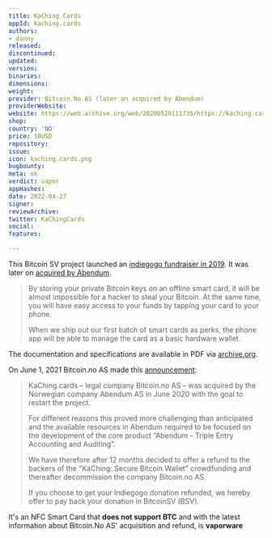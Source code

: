 ```yaml
---
title: KaChing Cards
appId: kaching.cards
authors:
- danny
released: 
discontinued: 
updated: 
version: 
binaries: 
dimensions: 
weight: 
provider: Bitcoin.No AS (later on acquired by Abendum)
providerWebsite: 
website: https://web.archive.org/web/20200520111735/https://kaching.cards/
shop: 
country: 'NO'
price: 10USD
repository: 
issue: 
icon: kaching.cards.png
bugbounty: 
meta: ok
verdict: vapor
appHashes: 
date: 2022-04-27
signer: 
reviewArchive: 
twitter: KaChingCards
social: 
features: 

---
```


This Bitcoin SV project launched an [indiegogo fundraiser in 2019](https://www.indiegogo.com/projects/kaching-secure-bitcoin-wallet/#/). It was later on [acquired by Abendum](https://twitter.com/KaChingCards/status/1295740470967115776).

> By storing your private Bitcoin keys on an offline smart card, it will be almost impossible for a hacker to steal your Bitcoin. At the same time, you will have easy access to your funds by tapping your card to your phone.
>
> When we ship out our first batch of smart cards as perks, the phone app will be able to manage the card as a basic hardware wallet.

The documentation and specifications are available in PDF via [archive.org](https://web.archive.org/web/20201112020822/https://kaching.cards/katp.pdf).

On June 1, 2021 Bitcoin.no AS made this [announcement](https://www.indiegogo.com/projects/kaching-secure-bitcoin-wallet/#/updates/all): 

> KaChing.cards – legal company Bitcoin.no AS – was acquired by the Norwegian company Abendum AS in June 2020 with the goal to restart the project.
>
> For different reasons this proved more challenging than anticipated and the available resources in Abendum required to be focused on the development of the core product “Abendum - Triple Entry Accounting and Auditing”.
>
> We have therefore after 12 months decided to offer a refund to the backers of the “KaChing: Secure Bitcoin Wallet” crowdfunding and thereafter decommission the company Bitcoin.no AS.
>
> If you choose to get your Indiegogo donation refunded, we hereby offer to pay back your donation in BitcoinSV (BSV).

It's an NFC Smart Card that **does not support BTC** and with the latest information about Bitcoin.No AS' acquisition and refund, is **vaporware**

